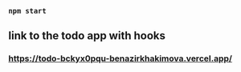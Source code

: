 ### `npm start`

## link to the todo app with hooks 

### https://todo-bckyx0pqu-benazirkhakimova.vercel.app/
